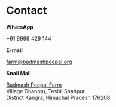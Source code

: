 Contact
==========

**WhatsApp**  
	
+91 9999 429 144

**E-mail**  

farm@badmashpeepal.org

**Snail Mail**

[Badmash Peepal Farm]( ?directions )  
Village Dhanotu, Teshil Shahpur  
District Kangra, Himachal Pradesh 176208  